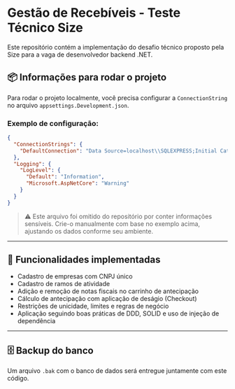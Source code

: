 
# Gestão de Recebíveis - Teste Técnico Size

Este repositório contém a implementação do desafio técnico proposto pela Size para a vaga de desenvolvedor backend .NET.

## 📦 Informações para rodar o projeto

Para rodar o projeto localmente, você precisa configurar a `ConnectionString` no arquivo `appsettings.Development.json`.

### Exemplo de configuração:

```json
{
  "ConnectionStrings": {
    "DefaultConnection": "Data Source=localhost\\SQLEXPRESS;Initial Catalog=GestaoRecebiveis;User Id=sa;Password=sa1234;TrustServerCertificate=True;MultipleActiveResultSets=True;"
  },
  "Logging": {
    "LogLevel": {
      "Default": "Information",
      "Microsoft.AspNetCore": "Warning"
    }
  }
}
```

> ⚠️ Este arquivo foi omitido do repositório por conter informações sensíveis. Crie-o manualmente com base no exemplo acima, ajustando os dados conforme seu ambiente.

---

## 🧪 Funcionalidades implementadas

- Cadastro de empresas com CNPJ único
- Cadastro de ramos de atividade
- Adição e remoção de notas fiscais no carrinho de antecipação
- Cálculo de antecipação com aplicação de deságio (Checkout)
- Restrições de unicidade, limites e regras de negócio
- Aplicação seguindo boas práticas de DDD, SOLID e uso de injeção de dependência

---

## 🗄 Backup do banco

Um arquivo `.bak` com o banco de dados será entregue juntamente com este código.
